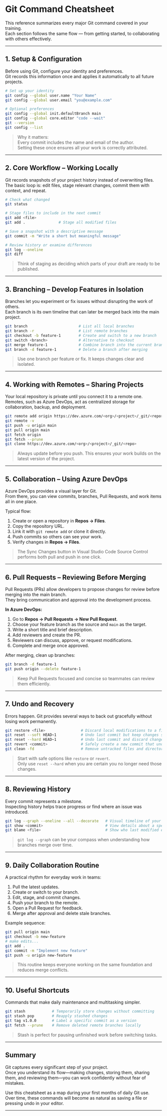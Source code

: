 # Git Command Cheatsheet

This reference summarizes every major Git command covered in your training.  
Each section follows the same flow — from getting started, to collaborating with others effectively.

---

## 1. Setup & Configuration

Before using Git, configure your identity and preferences.  
Git records this information once and applies it automatically to all future projects.

```bash
# Set up your identity
git config --global user.name "Your Name"
git config --global user.email "you@example.com"

# Optional preferences
git config --global init.defaultBranch main
git config --global core.editor "code --wait"
git --version
git config --list
```

> Why it matters:  
> Every commit includes the name and email of the author.  
> Setting these once ensures all your work is correctly attributed.

---

## 2. Core Workflow – Working Locally

Git records snapshots of your project history instead of overwriting files.  
The basic loop is: edit files, stage relevant changes, commit them with context, and repeat.

```bash
# Check what changed
git status

# Stage files to include in the next commit
git add <file>
git add .               # Stage all modified files

# Save a snapshot with a descriptive message
git commit -m "Write a short but meaningful message"

# Review history or examine differences
git log --oneline
git diff
```

> Think of staging as deciding which parts of your draft are ready to be published.

---

## 3. Branching – Develop Features in Isolation

Branches let you experiment or fix issues without disrupting the work of others.  
Each branch is its own timeline that can later be merged back into the main project.

```bash
git branch                       # List all local branches
git branch -r                    # List remote branches
git checkout -b feature-1        # Create and switch to a new branch
git switch <branch>              # Alternative to checkout
git merge feature-1              # Combine branch into the current branch
git branch -d feature-1          # Delete a branch after merging
```

> Use one branch per feature or fix. It keeps changes clear and isolated.

---

## 4. Working with Remotes – Sharing Projects

Your local repository is private until you connect it to a remote one.  
Remotes, such as Azure DevOps, act as centralized storage for collaboration, backup, and deployment.

```bash
git remote add origin https://dev.azure.com/<org>/<project>/_git/<repo>   # Link to remote repository
git remote -v                                                             # Confirm connections
git push -u origin main                                                   # Push local commits and set tracking
git pull origin main                                                      # Get the latest version from remote
git fetch origin                                                          # Download updates without merging
git fetch --prune                                                         # Remove outdated remote references
git clone https://dev.azure.com/<org>/<project>/_git/<repo>               # Copy an existing project
```

> Always update before you push. This ensures your work builds on the latest version of the project.

---

## 5. Collaboration – Using Azure DevOps

Azure DevOps provides a visual layer for Git.  
From there, you can view commits, branches, Pull Requests, and work items all in one place.

Typical flow:

1. Create or open a repository in **Repos → Files**.
2. Copy the repository URL.
3. Link it with `git remote add` or clone it directly.
4. Push commits so others can see your work.
5. Verify changes in **Repos → Files**.

> The Sync Changes button in Visual Studio Code Source Control performs both pull and push in one click.

---

## 6. Pull Requests – Reviewing Before Merging

Pull Requests (PRs) allow developers to propose changes for review before merging into the main branch.  
They bring communication and approval into the development process.

**In Azure DevOps:**

1. Go to **Repos → Pull Requests → New Pull Request**.
2. Choose your feature branch as the source and `main` as the target.
3. Write a short title and brief description.
4. Add reviewers and create the PR.
5. Reviewers can discuss, approve, or request modifications.
6. Complete and merge once approved.

After merging, clean up branches:

```bash
git branch -d feature-1
git push origin --delete feature-1
```

> Keep Pull Requests focused and concise so teammates can review them efficiently.

---

## 7. Undo and Recovery

Errors happen. Git provides several ways to back out gracefully without losing work permanently.

```bash
git restore <file>                # Discard local modifications to a file
git reset --soft HEAD~1           # Undo last commit but keep changes staged
git reset --hard HEAD~1           # Undo last commit and discard changes
git revert <commit>               # Safely create a new commit that undoes a previous one
git clean -fd                     # Remove untracked files and directories
```

> Start with safe options like `restore` or `revert`.  
> Only use `reset --hard` when you are certain you no longer need those changes.

---

## 8. Reviewing History

Every commit represents a milestone.  
Inspecting history helps trace progress or find where an issue was introduced.

```bash
git log --graph --oneline --all --decorate   # Visual timeline of your branches
git show <commit>                            # View details about a specific commit
git blame <file>                             # Show who last modified each line
```

> `git log --graph` can be your compass when understanding how branches merge over time.

---

## 9. Daily Collaboration Routine

A practical rhythm for everyday work in teams:

1. Pull the latest updates.
2. Create or switch to your branch.
3. Edit, stage, and commit changes.
4. Push your branch to the remote.
5. Open a Pull Request for feedback.
6. Merge after approval and delete stale branches.

Example sequence:

```bash
git pull origin main
git checkout -b new-feature
# make edits...
git add .
git commit -m "Implement new feature"
git push -u origin new-feature
```

> This routine keeps everyone working on the same foundation and reduces merge conflicts.

---

## 10. Useful Shortcuts

Commands that make daily maintenance and multitasking simpler.

```bash
git stash            # Temporarily store changes without committing
git stash pop        # Reapply stashed changes
git tag v1.0.0       # Label a specific commit as a version
git fetch --prune    # Remove deleted remote branches locally
```

> Stash is perfect for pausing unfinished work before switching tasks.

---

## Summary

Git captures every significant step of your project.  
Once you understand its flow—making changes, storing them, sharing them, and reviewing them—you can work confidently without fear of mistakes.

Use this cheatsheet as a map during your first months of daily Git use.  
Over time, these commands will become as natural as saving a file or pressing undo in your editor.

---
